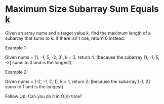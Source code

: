 # Maximum Size Subarray Sum Equals k
 

Given an array nums and a target value k, find the maximum length of a subarray that sums to k. If there isn't one, return 0 instead.

Example 1:

Given nums = [1, -1, 5, -2, 3], k = 3,
return 4. (because the subarray [1, -1, 5, -2] sums to 3 and is the longest)

Example 2:

Given nums = [-2, -1, 2, 1], k = 1,
return 2. (because the subarray [-1, 2] sums to 1 and is the longest)

Follow Up:
Can you do it in O(n) time?